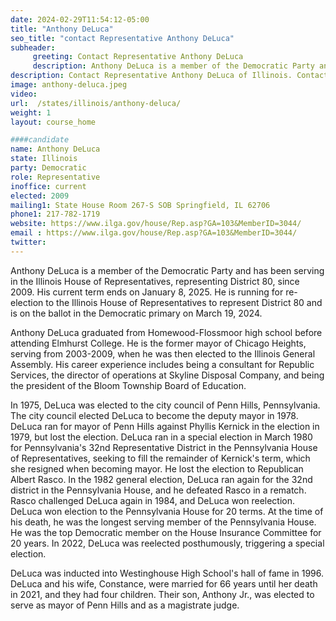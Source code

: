 ```yaml
---
date: 2024-02-29T11:54:12-05:00
title: "Anthony DeLuca"
seo_title: "contact Representative Anthony DeLuca"
subheader:
     greeting: Contact Representative Anthony DeLuca
     description: Anthony DeLuca is a member of the Democratic Party and has been serving in the Illinois House of Representatives, representing District 80, since 2009. His current term ends on January 8, 2025.
description: Contact Representative Anthony DeLuca of Illinois. Contact information for Anthony DeLuca includes email address, phone number, and mailing address.
image: anthony-deluca.jpeg
video:
url:  /states/illinois/anthony-deluca/
weight: 1
layout: course_home

####candidate
name: Anthony DeLuca
state: Illinois
party: Democratic
role: Representative
inoffice: current
elected: 2009
mailing1: State House Room 267-S SOB Springfield, IL 62706
phone1: 217-782-1719
website: https://www.ilga.gov/house/Rep.asp?GA=103&MemberID=3044/
email : https://www.ilga.gov/house/Rep.asp?GA=103&MemberID=3044/
twitter:
---
```


Anthony DeLuca is a member of the Democratic Party and has been serving in the Illinois House of Representatives, representing District 80, since 2009. His current term ends on January 8, 2025. He is running for re-election to the Illinois House of Representatives to represent District 80 and is on the ballot in the Democratic primary on March 19, 2024.

Anthony DeLuca graduated from Homewood-Flossmoor high school before attending Elmhurst College. He is the former mayor of Chicago Heights, serving from 2003-2009, when he was then elected to the Illinois General Assembly. His career experience includes being a consultant for Republic Services, the director of operations at Skyline Disposal Company, and being the president of the Bloom Township Board of Education.

In 1975, DeLuca was elected to the city council of Penn Hills, Pennsylvania. The city council elected DeLuca to become the deputy mayor in 1978. DeLuca ran for mayor of Penn Hills against Phyllis Kernick in the election in 1979, but lost the election. DeLuca ran in a special election in March 1980 for Pennsylvania's 32nd Representative District in the Pennsylvania House of Representatives, seeking to fill the remainder of Kernick's term, which she resigned when becoming mayor. He lost the election to Republican Albert Rasco. In the 1982 general election, DeLuca ran again for the 32nd district in the Pennsylvania House, and he defeated Rasco in a rematch. Rasco challenged DeLuca again in 1984, and DeLuca won reelection. DeLuca won election to the Pennsylvania House for 20 terms. At the time of his death, he was the longest serving member of the Pennsylvania House. He was the top Democratic member on the House Insurance Committee for 20 years. In 2022, DeLuca was reelected posthumously, triggering a special election.

DeLuca was inducted into Westinghouse High School's hall of fame in 1996. DeLuca and his wife, Constance, were married for 66 years until her death in 2021, and they had four children. Their son, Anthony Jr., was elected to serve as mayor of Penn Hills and as a magistrate judge.
